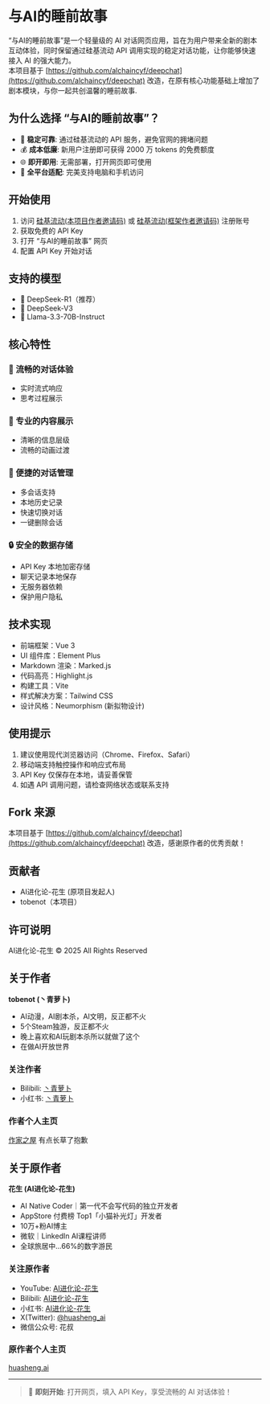# 与AI的睡前故事

“与AI的睡前故事”是一个轻量级的 AI 对话网页应用，旨在为用户带来全新的剧本互动体验，同时保留通过硅基流动 API 调用实现的稳定对话功能，让你能够快速接入 AI 的强大能力。  
本项目基于 [https://github.com/alchaincyf/deepchat](https://github.com/alchaincyf/deepchat) 改造，在原有核心功能基础上增加了剧本模块，与你一起共创温馨的睡前故事.

## 为什么选择 “与AI的睡前故事”？

- 🚀 **稳定可靠**: 通过硅基流动的 API 服务，避免官网的拥堵问题  
- 💰 **成本低廉**: 新用户注册即可获得 2000 万 tokens 的免费额度  
- 🌐 **即开即用**: 无需部署，打开网页即可使用  
- 📱 **全平台适配**: 完美支持电脑和手机访问  

## 开始使用

1. 访问 [硅基流动(本项目作者邀请码)](https://cloud.siliconflow.cn/i/M9KJQRfy) 或 [硅基流动(框架作者邀请码)](https://cloud.siliconflow.cn/i/FuAPK085) 注册账号  
2. 获取免费的 API Key
3. 打开 “与AI的睡前故事” 网页  
4. 配置 API Key 开始对话  

## 支持的模型

- 🤖 DeepSeek-R1（推荐）  
- 🎨 DeepSeek-V3  
- 🌟 Llama-3.3-70B-Instruct  

## 核心特性

### 💬 流畅的对话体验
- 实时流式响应  
- 思考过程展示  

### 🎯 专业的内容展示
- 清晰的信息层级  
- 流畅的动画过渡   

### 📂 便捷的对话管理
- 多会话支持  
- 本地历史记录  
- 快速切换对话  
- 一键删除会话  

### 🔒 安全的数据存储
- API Key 本地加密存储  
- 聊天记录本地保存  
- 无服务器依赖  
- 保护用户隐私  

## 技术实现

- 前端框架：Vue 3  
- UI 组件库：Element Plus  
- Markdown 渲染：Marked.js  
- 代码高亮：Highlight.js  
- 构建工具：Vite  
- 样式解决方案：Tailwind CSS  
- 设计风格：Neumorphism (新拟物设计)  

## 使用提示

1. 建议使用现代浏览器访问（Chrome、Firefox、Safari）  
2. 移动端支持触控操作和响应式布局  
3. API Key 仅保存在本地，请妥善保管  
4. 如遇 API 调用问题，请检查网络状态或联系支持  

## Fork 来源

本项目基于 [https://github.com/alchaincyf/deepchat](https://github.com/alchaincyf/deepchat) 改造，感谢原作者的优秀贡献！

## 贡献者

- AI进化论-花生 (原项目发起人)
- tobenot（本项目）

## 许可说明
AI进化论-花生
© 2025 All Rights Reserved

## 关于作者

**tobenot (丶青萝卜)**
- AI动漫，AI剧本杀，AI文明，反正都不火
- 5个Steam独游，反正都不火
- 晚上喜欢和AI玩剧本杀所以就做了这个
- 在做AI开放世界

### 关注作者
- Bilibili: [丶青萝卜](https://space.bilibili.com/23122362/)
- 小红书: [丶青萝卜](https://www.xiaohongshu.com/user/profile/5c03942800000000050142ab)

### 作者个人主页
[作家之屋](https://tobenot.top/)
有点长草了抱歉

## 关于原作者

**花生 (AI进化论-花生)**
- AI Native Coder｜第一代不会写代码的独立开发者
- AppStore 付费榜 Top1「小猫补光灯」开发者
- 10万+粉AI博主
- 微软｜LinkedIn AI课程讲师
- 全球旅居中...66%的数字游民

### 关注原作者
- YouTube: [AI进化论-花生](https://www.youtube.com/@alchain)
- Bilibili: [AI进化论-花生](https://space.bilibili.com/14097567)
- 小红书: [AI进化论-花生](https://www.xiaohongshu.com/user/profile/5abc6f17e8ac2b109179dfdf)
- X(Twitter): [@huasheng_ai](https://x.com/AlchainHust)
- 微信公众号: 花叔

### 原作者个人主页
[huasheng.ai](https://www.huasheng.ai)

---

> 🎯 **即刻开始**: 打开网页，填入 API Key，享受流畅的 AI 对话体验！ 